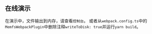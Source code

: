 ## 在线演示

在演示中，文件输出到内存，请查看`控制台`。
或者从`webpack.config.ts`中的`MemfsWebpackPlugin`中删除注释`writeToDisk: true`并运行`yarn build`。

<dumlj-stackblitz height="47vw" src="@dumlj-example/zip-webpack-plugin"></dumlj-stackblitz>
